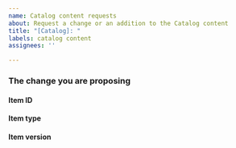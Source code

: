 ```yaml
---
name: Catalog content requests
about: Request a change or an addition to the Catalog content
title: "[Catalog]: "
labels: catalog content
assignees: ''

---
```


### The change you are proposing

<!-- Write down as much information as you can about what you would like  -->

#### Item ID

<!--  Specify the item `itemId` -->

#### Item type

<!-- Specify the item `type` -->

#### Item version

<!-- Specify the item `version.name` -->
